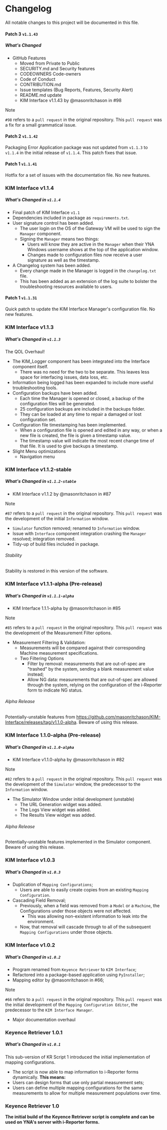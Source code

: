 # Changelog

All notable changes to this project will be documented in this file.

#### Patch 3 `v1.1.43`
##### What's Changed
* GitHub Features
    * Moved from Private to Public
    * SECURITY.md and Security features
    * CODEOWNERS Code-owners
    * Code of Conduct
    * CONTRIBUTION.md
    * Issue templates (Bug Reports, Features, Security Alert)
    * README.md update
    * KIM Interface v1.1.43 by @masonritchason in #98
>[!NOTE]
>`#98` refers to a `pull request` in the original repository.
>This `pull request` was a fix for a small grammatical issue.

#### Patch 2 `v1.1.42`
Packaging Error
Application package was not updated from `v1.1.3` to `v1.1.4` in the initial release of `v1.1.4`. This patch fixes that issue.

#### Patch 1 `v1.1.41`
Hotfix for a set of issues with the documentation file.
No new features.

### KIM Interface v1.1.4
##### What's Changed in `v1.1.4`
* Final patch of KIM Interface `v1.1`
* Dependencies included in package as `requirements.txt`.
* User signature control has been added.
    * The user login on the OS of the Gateway VM will be used to sign the `Manager` component.
    * Signing the `Manager` means two things:
        * Users will know they are active in the `Manager` when their YNA Windows username shows at the top of the application window.
        * Changes made to configuration files now receive a user signature as well as the timestamp.
* A Changelog system has been added.
    * Every change made in the Manager is logged in the `changelog.txt` file.
    * This has been added as an extension of the log suite to bolster the troubleshooting resources available to users.

#### Patch 1 `v1.1.31`
Quick patch to update the KIM Interface Manager's configuration file.
No new features.

### KIM Interface v1.1.3
##### What's Changed in `v1.1.3`
The QOL Overhaul!
* The KIM_Logger component has been integrated into the Interface component itself.
    * There was no need for the two to be separate. This leaves less space for interfacing issues, data loss, etc.
* Information being logged has been expanded to include more useful troubleshooting tools.
* Configuration backups have been added.
    * Each time the Manager is opened or closed, a backup of the configuration files will be generated.
    * 25 configuration backups are included in the backups folder.
    * They can be loaded at any time to repair a damaged or lost configuration set.
* Configuration file timestamping has been implemented.
    * When a configuration file is opened and edited in any way, or when a new file is created, the file is given a timestamp value.
    * The timestamp value will indicate the most recent change time of that file. It is used to give backups a timestamp.
* Slight Menu optimizations
    * Navigation menu

### KIM Interface v1.1.2-stable
##### What's Changed in `v1.1.2-stable`
* KIM Interface v1.1.2 by @masonritchason in #87
>[!NOTE]
>`#87` refers to a `pull request` in the original repository.
>This `pull request` was the development of the initial `Information` window.
* `Simulator` function removed; renamed to `Information` window.
* Issue with `Interface` component integration crashing the `Manager` resolved; integration removed.
* Tidy-up of build files included in package.

###### Stability
Stability is restored in this version of the software.

### KIM Interface v1.1.1-alpha (Pre-release)
##### What's Changed in `v1.1.1-alpha`
* KIM Interface 1.1.1-alpha by @masonritchason in #85
>[!NOTE]
>`#85` refers to a `pull request` in the original repository.
>This `pull request` was the development of the Measurement Filter options.
* Measurement Filtering & Validation:
    * Measurements will be compared against their corresponding Machine measurement specifications.
    * Two Filtering Options
        * Filter by removal: measurements that are out-of-spec are "trashed" by the system, sending a blank measurement value instead;
        * Allow NG data: measurements that are out-of-spec are allowed through the system, relying on the configuration of the i-Reporter form to indicate NG status.

###### Alpha Release
Potentially-unstable features from https://github.com/masonritchason/KIM-Interface/releases/tag/v1.1.0-alpha. Beware of using this release.

### KIM Interface 1.1.0-alpha (Pre-release)
##### What's Changed in `v1.1.0-alpha`
* KIM Interface v1.1.0-alpha by @masonritchason in #82
>[!NOTE]
>`#82` refers to a `pull request` in the original repository.
>This `pull request` was the development of the `Simulator` window, the predecessor to the `Information` window.
* The Simulator Window under initial development (unstable)
    * The URL Generation widget was added.
    * The Logs View widget was added.
    * The Results View widget was added.

###### Alpha Release
Potentially-unstable features implemented in the Simulator component. Beware of using this release.

### KIM Interface v1.0.3
##### What's Changed in `v1.0.3`
* Duplication of `Mapping Configurations`;
    * Users are able to easily create copies from an existing `Mapping Configuration`.
* Cascading Field Removal;
    * Previously, when a field was removed from a `Model` or a `Machine`, the Configurations under those objects were not affected.
        * This was allowing non-existent information to leak into the environment.
    * Now, that removal will cascade through to all of the subsequent `Mapping Configurations` under those objects.

### KIM Interface v1.0.2
##### What's Changed in `v1.0.2`
* Program renamed from `Keyence Retriever` to `KIM Interface`;
* Refactored into a package-based application using `PyInstaller`;
* Mapping editor by @masonritchason in #66;
>[!NOTE]
>`#66` refers to a `pull request` in the original repository.
>This `pull request` was the initial development of the `Mapping Configuration Editor`, the predecessor to the `KIM Interface Manager`.
* Major documentation overhaul

### Keyence Retriever 1.0.1
##### What's Changed in `v1.0.1`
This sub-version of KR Script 1 introduced the initial implementation of mapping configurations.
* The script is now able to map information to i-Reporter forms dynamically.
**This means:**
* Users can design forms that use only partial measurement sets;
* Users can define multiple mapping configurations for the same measurements to allow for multiple measurement populations over time.

### Keyence Retriever 1.0
**The initial build of the Keyence Retriever script is complete and can be used on YNA's server with i-Reporter forms.**